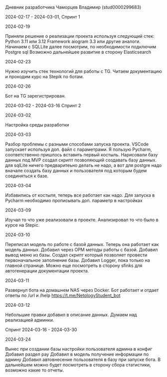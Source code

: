 Дневник разработчика Чаморцев Владимир (stud0000299683)

2024-02-17 - 2024-03-01, Спринт 1

2024-02-19

Приняли решение о реализации проекта используя следующий стек: Python 3.11 или 3.12 Framework aiogram 3.3 или 
другие аналоги. Начинаем с SQLLite далее посмотрим, по необходимости подключим Postgre sql
Возможно дальнейшее развитие в сторону Elasticsearch

2024-02-23 

Нужно изучить стек технологий для работы с TG. Читаем документацию и проходим курс на Stepik по ботам.

2024-02-26 

Бот на TG зарегистрирован.

2024-03-02 - 2024-03-16 Спринт 2


2024-03-02 

Настройка среды разработки 

2024-03-03 

Разбор проблемы с разными способами запуска проекта. VSCode запускает используя доп. файл с параметрами. 
Я пользую Pycharm, соответственно пришлось вставить первый костыль. 
Нарисовали базу данных под MVP создал скрипт позволяющий создавать базу данных. для sqlLite ничего предваритеьно делать 
не надо, а вот для postgre надо вначале создать базу данных и пользователя под которым будем соединяться к базе.

2024-03-04

Избавились от костыля, теперь все работает как надо. Для запуска в Pycharm необходимо прописывать 
доп. параметр в настройках

2024-03-09 

Изучал то что уже реализовали в проекте. Анализировал то что было в курсе на Stepic.

2024-03-10 

Переписал модель по работе с базой данных. Теперь она работает как модель данных. 
Добавил через ОРМ методы работы с базой. Добавил вывод меню из базы. Создал скрипт который позволяет провести 
первоначальное заполнение базы. Добавил Logger, пока только на главной странице. Можно еще посмотреть в сторону 
sfinks для автогенерации документации проекта. 

2024-03-11 

Развернул бота на домашнем NAS через Docker. Бот работает и отдает ответы по /url и /help 
https://t.me/NetologyStudent_bot

2024-03-12 

Небольшие правки добавил в описание данных.
Думаем над реализацией админки. 

Спринт 2024-03-16 - 2024-03-30

2024-03-24 

Вынес при создании базы настройки пользователя админа в конфиг 
Добавил раздел pay 
Добавил в модель получение информации по админу 
Добавил автовнесение пользователя в базу при запуске бота. 
В дальнейшем можно будет посмотреть в сторону сбора статистики, возможно какие то отчеты.
